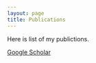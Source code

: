 ```yaml
---
layout: page
title: Publications
---
```


<p class="message">
  Here is list of my publictions.  
</p>

[Google Scholar](https://scholar.google.com/citations?hl=en&user=THqtHBEAAAAJ) 
